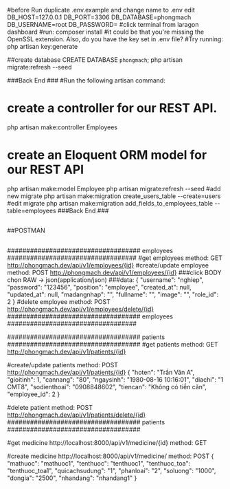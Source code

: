 #before Run
  duplicate .env.example and change name to .env
  edit
    DB_HOST=127.0.0.1
    DB_PORT=3306
    DB_DATABASE=phongmach            
    DB_USERNAME=root
    DB_PASSWORD=
#click terminal from laragon dashboard
#run:
  composer install
#it could be that you're missing the OpenSSL extension. Also, do you have the key set in .env file?
#Try running:
  php artisan key:generate

##create database
CREATE DATABASE `phongmach`;
php artisan migrate:refresh --seed


###Back End ###
#Run the following artisan command:
# create a controller for our REST API.
  php artisan make:controller Employees
# create an Eloquent ORM model for our REST API
  php artisan make:model Employee
  php artisan migrate:refresh --seed
#add new migrate
  php artisan make:migration create_users_table --create=users
#edit migrate
  php artisan make:migration add_fields_to_employees_table --table=employees
###Back End ###

##
##POSTMAN
##

################################### employees ##################################
#get employees
method: GET
http://phongmach.dev/api/v1/employees/{id}
#create/update employee
method: POST
http://phongmach.dev/api/v1/employees/{id}
###click BODY chọn RAW -> json(application/json)
###data:
{
	 "username": "nghiep",
    "password": "123456",
    "position": "employee",
    "created_at": null,
    "updated_at": null,
    "madangnhap": "",
    "fullname": "",
    "image": "",
    "role_id": 2
}
#delete employee
method: POST
http://phongmach.dev/api/v1/employees/delete/{id}
################################### employees ##################################

################################### patients ###################################
#get patients
method: GET
http://phongmach.dev/api/v1/patients/{id}

#create/update patients
method: POST
http://phongmach.dev/api/v1/patients/{id}
{
    "hoten": "Trần Văn A",
    "gioitinh": 1,
    "cannang": "80",
    "ngaysinh": "1980-08-16 10:16:01",
    "diachi": "1 CMT8",
    "sodienthoai": "0908848602",
    "tiencan": "Không có tiền căn",
    "employee_id": 2
}

#delete patient
method: POST
http://phongmach.dev/api/v1/patients/delete/{id}
################################### patients ###################################





#get medicine
http://localhost:8000/api/v1/medicine/{id}
method: GET

#create medicine
http://localhost:8000/api/v1/medicine/
method: POST
{
	"mathuoc": "mathuoc1",
	"tenthuoc": "tenthuoc1",
	"tenthuoc_toa": "tenthuoc_toa1",
	"quicachsudung": "1",
	"phanloai": "2",
	"soluong": "1000",
	"dongia": "2500",
	"nhandang": "nhandang1"
}

